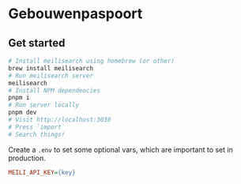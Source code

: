 # Gebouwenpaspoort

## Get started

```sh
# Install meilisearch using homebrew (or other)
brew install meilisearch
# Run meilisearch server
meilisearch
# Install NPM dependencies
pnpm i
# Run server locally
pnpm dev
# Visit http://localhost:3030
# Press `import`
# Search things!
```

Create a `.env` to set some optional vars, which are important to set in production.

```ini
MEILI_API_KEY={key}
```
